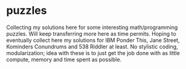 # puzzles
Collecting my solutions here for some interesting math/programming puzzles.
Will keep transferring more here as time permits.
Hoping to eventually collect here my solutions for IBM Ponder This, Jane Street, Kominders Conundrums and 538 Riddler at least.
No stylistic coding, modularization; idea with these is to just get the job done with as little compute, memory and time spent as possible.
